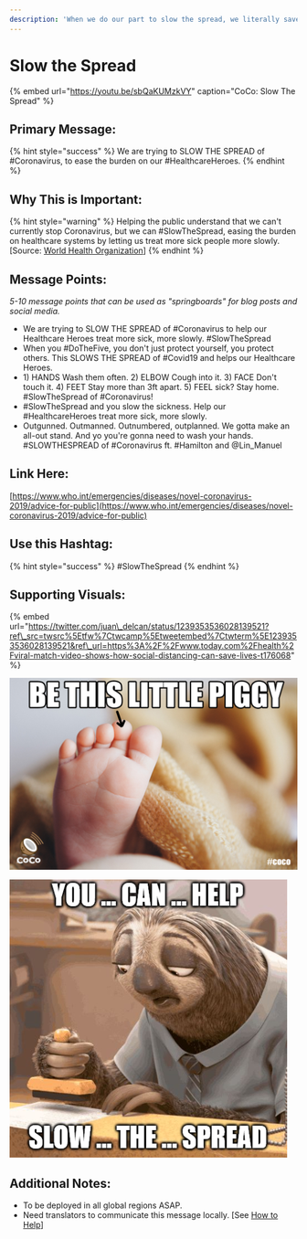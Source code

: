 ```yaml
---
description: 'When we do our part to slow the spread, we literally save lives.'
---
```


# Slow the Spread

{% embed url="https://youtu.be/sbQaKUMzkVY" caption="CoCo: Slow The Spread" %}



## Primary Message:

{% hint style="success" %}
We are trying to SLOW THE SPREAD of \#Coronavirus, to ease the burden on our \#HealthcareHeroes.
{% endhint %}

## Why This is Important:

{% hint style="warning" %}
 Helping the public understand that we can't currently stop Coronavirus, but we can \#SlowTheSpread, easing the burden on healthcare systems by letting us treat more sick people more slowly. \[Source: [World Health Organization](https://www.who.int/csr/resources/publications/ebola/recovery-toolkit/en/)\]
{% endhint %}

## Message Points:

_5-10 message points that can be used as "springboards" for blog posts and social media._

* We are trying to SLOW THE SPREAD of \#Coronavirus to help our Healthcare Heroes treat more sick, more slowly. \#SlowTheSpread
* When you \#DoTheFive, you don't just protect yourself, you protect others. This SLOWS THE SPREAD of \#Covid19 and helps our Healthcare Heroes.
* 1\) HANDS Wash them often.  2\) ELBOW Cough into it.  3\) FACE Don't touch it.  4\) FEET Stay more than 3ft apart.  5\) FEEL sick? Stay home.  \#SlowTheSpread of \#Coronavirus!
* \#SlowTheSpread and you slow the sickness. Help our \#HealthcareHeroes treat more sick, more slowly. 
* Outgunned. Outmanned. Outnumbered, outplanned. We gotta make an all-out stand. And yo you're gonna need to wash your hands. \#SLOWTHESPREAD of \#Coronavirus ft. \#Hamilton and @Lin\_Manuel

## Link Here:

[https://www.who.int/emergencies/diseases/novel-coronavirus-2019/advice-for-public](https://www.who.int/emergencies/diseases/novel-coronavirus-2019/advice-for-public)

## Use this Hashtag:

{% hint style="success" %}
\#SlowTheSpread
{% endhint %}

## Supporting Visuals:

{% embed url="https://twitter.com/juan\_delcan/status/1239353536028139521?ref\_src=twsrc%5Etfw%7Ctwcamp%5Etweetembed%7Ctwterm%5E1239353536028139521&ref\_url=https%3A%2F%2Fwww.today.com%2Fhealth%2Fviral-match-video-shows-how-social-distancing-can-save-lives-t176068" %}



![](../.gitbook/assets/slow-the-spread-piggy.png)

![](../.gitbook/assets/slow-the-spread-sloth%20%281%29.jpg)

## Additional Notes:

* To be deployed in all global regions ASAP.
* Need translators to communicate this message locally. \[See [How to Help](../how-to-help.md)\]

